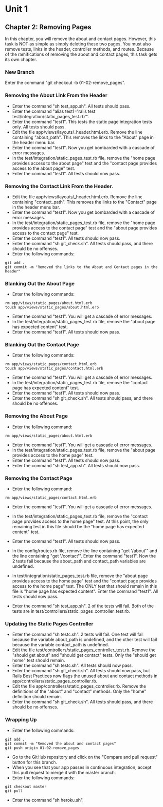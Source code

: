 # Unit 1
## Chapter 2: Removing Pages

In this chapter, you will remove the about and contact pages.  However, this task is NOT as simple as simply deleting these two pages.  You must also remove tests, links in the header, controller methods, and routes.  Because of the ramifications of removing the about and contact pages, this task gets its own chapter.

### New Branch
Enter the command "git checkout -b 01-02-remove_pages".

### Removing the About Link From the Header
* Enter the command "sh test_app.sh".  All tests should pass.
* Enter the command "alias test1='rails test test/integration/static_pages_test.rb'".
* Enter the command "test1".  This tests the static page integration tests only.  All tests should pass.
* Edit the file app/views/layouts/_header.html.erb.  Remove the line containing "about_path".  This removes the links to the "About" page in the header menu bar.
* Enter the command "test1".  Now you get bombarded with a cascade of error messages.
* In the test/integration/static_pages_test.rb file, remove the "home page provides access to the about page" test and the "contact page provides access to the about page" test.
* Enter the command "test1".  All tests should now pass.

### Removing the Contact Link From the Header.
* Edit the file app/views/layouts/_header.html.erb.  Remove the line containing "contact_path".  This removes the links to the "Contact" page in the header menu bar.
* Enter the command "test1".  Now you get bombarded with a cascade of error messages.
* In the test/integration/static_pages_test.rb file, remove the "home page provides access to the contact page" test and the "about page provides access to the contact page" test.
* Enter the command "test1".  All tests should now pass.
* Enter the command "sh git_check.sh".  All tests should pass, and there should be no offenses.
* Enter the following commands:
```
git add .
git commit -m "Removed the links to the About and Contact pages in the header"
```

### Blanking Out the About Page
* Enter the following commands:
```
rm app/views/static_pages/about.html.erb
touch app/views/static_pages/about.html.erb
```
* Enter the command "test1".  You will get a cascade of error messages.
* In the test/integration/static_pages_test.rb file, remove the "about page has expected content" test.
* Enter the command "test1".  All tests should now pass.

### Blanking Out the Contact Page
* Enter the following commands:
```
rm app/views/static_pages/contact.html.erb
touch app/views/static_pages/contact.html.erb
```
* Enter the command "test1".  You will get a cascade of error messages.
* In the test/integration/static_pages_test.rb file, remove the "contact page has expected content" test.
* Enter the command "test1".  All tests should now pass.
* Enter the command "sh git_check.sh".  All tests should pass, and there should be no offenses.


### Removing the About Page
* Enter the following command:
```
rm app/views/static_pages/about.html.erb
```
* Enter the command "test1".  You will get a cascade of error messages.
* In the test/integration/static_pages_test.rb file, remove the "about page provides access to the home page" test.
* Enter the command "test1".  All tests should now pass.
* Enter the command "sh test_app.sh".  All tests should now pass.

### Removing the Contact Page
* Enter the following command:
```
rm app/views/static_pages/contact.html.erb
```
* Enter the command "test1".  You will get a cascade of error messages.
* In the test/integration/static_pages_test.rb file, remove the "contact page provides access to the home page" test.  At this point, the only remaining test in this file should be the "home page has expected content" test.
* Enter the command "test1".  All tests should now pass.









* In the config/routes.rb file, remove the line containing "get '/about'" and the line containing "get '/contact'".  Enter the command "test1".  Now the 2 tests fail because the about_path and contact_path variables are undefined.
* In test/integration/static_pages_test.rb file, remove the "about page provides access to the home page" test and the "contact page provides access to the home page" test.  The ONLY test that should remain in this file is "home page has expected content".  Enter the command "test1".  All tests should now pass.
* Enter the command "sh test_app.sh".  2 of the tests will fail.  Both of the tests are in test/controllers/static_pages_controller_test.rb.

### Updating the Static Pages Controller
* Enter the command "sh testc.sh".  2 tests will fail.  One test will fail because the variable about_path is undefined, and the other test will fail because the variable contact_path is undefined.
* Edit the file test/controllers/static_pages_controller_test.rb.  Remove the "should get about" and "should get contact" tests.  Only the "should get home" test should remain.
* Enter the command "sh testc.sh".  All tests should now pass.
* Enter the command "sh git_check.sh".  All tests should now pass, but Rails Best Practices now flags the unused about and contact methods in app/controllers/static_pages_controller.rb.
* Edit the file app/controllers/static_pages_controller.rb.  Remove the definitions of the "about" and "contact" methods.  Only the "home" definition should remain.
* Enter the command "sh git_check.sh".  All tests should pass, and there should be no offenses.

### Wrapping Up
* Enter the following commands:
```
git add .
git commit -m "Removed the about and contact pages"
git push origin 01-02-remove_pages
```
* Go to the GitHub repository and click on the "Compare and pull request" button for this branch.
* When you see that your app passes in continuous integration, accept this pull request to merge it with the master branch.
* Enter the following commands:
```
git checkout master
git pull
```
* Enter the command "sh heroku.sh".
